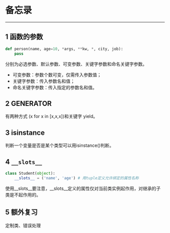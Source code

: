 # 备忘录
***
## 1 函数的参数
```python
def person(name, age=10, *args, **kw, *, city, job):
    pass
```
分别为必选参数、默认参数、可变参数、关键字参数和命名关键字参数。
*  可变参数：参数个数可变，仅需传入参数值；
*  关键字参数：传入参数名和值；
*  命名关键字参数：传入指定的参数名和值。


## 2 GENERATOR
有两种方式 (x for x in [x,x,x])和关键字 yield。 

## 3 isinstance
判断一个变量是否是某个类型可以用isinstance()判断。

## 4 `__slots__`
```PYTHON
class Student(object):
    __slots__ = ('name', 'age') # 用tuple定义允许绑定的属性名称
```
使用__slots__要注意，__slots__定义的属性仅对当前类实例起作用，对继承的子类是不起作用的。

## 5 额外复习
定制类、错误处理
